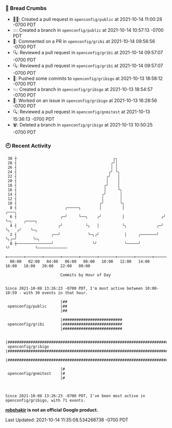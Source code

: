 ### 🍞 Bread Crumbs

 * ✍🏼: Created a pull request in `openconfig/public` at 2021-10-14 11:00:28 -0700 PDT
 * 💥: Created a branch in `openconfig/public` at 2021-10-14 10:57:13 -0700 PDT
 * 💬: Commented on a PR in  `openconfig/gribi` at 2021-10-14 09:56:56 -0700 PDT
 * 🔍: Reviewed a pull request in  `openconfig/gribi` at 2021-10-14 09:57:07 -0700 PDT
 * 🔍: Reviewed a pull request in  `openconfig/gribi` at 2021-10-14 09:57:07 -0700 PDT
 * 🚢: Pushed some commits to `openconfig/gribigo` at 2021-10-13 18:58:12 -0700 PDT
 * 💥: Created a branch in `openconfig/gribigo` at 2021-10-13 18:54:57 -0700 PDT
 * 👀: Worked on an issue in `openconfig/gribigo` at 2021-10-13 16:28:56 -0700 PDT
 * 🔍: Reviewed a pull request in  `openconfig/gnmitest` at 2021-10-13 15:36:13 -0700 PDT
 * 🗑: Deleted a branch in `openconfig/gribigo` at 2021-10-13 10:50:25 -0700 PDT

### 🕘 Recent Activity
```
 30 ┼                                          ╭╮
 28 ┤                                         ╭╯│
 26 ┤                                         │ │
 24 ┤                                        ╭╯ ╰╮
 22 ┤                                       ╭╯   │
 20 ┤                                       │    │
 18 ┤                                      ╭╯    │
 16 ┤                                      │     ╰╮
 14 ┤                                     ╭╯      │
 12 ┤                                     │       │
 10 ┤                                    ╭╯       ╰╮
  8 ┤                     ╭─────╮        │         │                 ╭───╮
  6 ┤                   ╭─╯     ╰──╮    ╭╯         │                ╭╯   ╰─╮     ╭────╮
  4 ┤                  ╭╯          ╰╮   │          ╰╮             ╭─╯      ╰╮   ╭╯    ╰─╮
  2 ┤               ╭──╯            ╰─╮╭╯           │     ╭───────╯         ╰╮╭─╯       ╰─╮
  0 ┼───────────────╯                 ╰╯            ╰─────╯                  ╰╯           ╰─────────────
    +───────+───────+───────+───────+───────+───────+───────+───────+───────+───────+───────+───────+────
  00:00   02:00   04:00   06:00   08:00   10:00   12:00   14:00   16:00   18:00   20:00   22:00   00:00   

						Commits by Hour of Day


Since 2021-10-08 13:26:23 -0700 PDT, I'm most active between 10:00-10:59 - with 30 events in that hour.

```



```
                        |##
 openconfig/public      |##
                        |##

                        |##########################
 openconfig/gribi       |##########################
                        |##########################

                        |#######################################################################
 openconfig/gribigo     |#######################################################################
                        |#######################################################################

                        |#
 openconfig/gnmitest    |#
                        |#



Since 2021-10-08 13:26:23 -0700 PDT, I've been most active in openconfig/gribigo, with 71 events.

```
**[robshakir](mailto:robjs@google.com) is not an official Google product.**  


Last Updated: 2021-10-14 11:35:08.534268738 -0700 PDT
